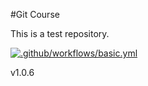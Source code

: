 #Git Course

This is a test repository.

[![.github/workflows/basic.yml](https://github.com/lrpuppi/github-course/actions/workflows/basic.yml/badge.svg)](https://github.com/lrpuppi/github-course/actions/workflows/basic.yml)


v1.0.6

